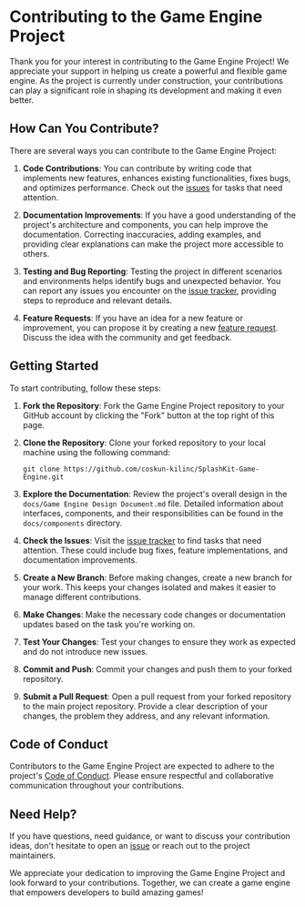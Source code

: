 # Contributing to the Game Engine Project

Thank you for your interest in contributing to the Game Engine Project! We appreciate your support in helping us create a powerful and flexible game engine. As the project is currently under construction, your contributions can play a significant role in shaping its development and making it even better.

## How Can You Contribute?

There are several ways you can contribute to the Game Engine Project:

1. **Code Contributions**: You can contribute by writing code that implements new features, enhances existing functionalities, fixes bugs, and optimizes performance. Check out the [issues](https://github.com/coskun-kilinc/SplashKit-Game-Engine/issues) for tasks that need attention.

2. **Documentation Improvements**: If you have a good understanding of the project's architecture and components, you can help improve the documentation. Correcting inaccuracies, adding examples, and providing clear explanations can make the project more accessible to others.

3. **Testing and Bug Reporting**: Testing the project in different scenarios and environments helps identify bugs and unexpected behavior. You can report any issues you encounter on the [issue tracker](https://github.com/coskun-kilinc/SplashKit-Game-Engine/issues), providing steps to reproduce and relevant details.

4. **Feature Requests**: If you have an idea for a new feature or improvement, you can propose it by creating a new [feature request](https://github.com/coskun-kilinc/SplashKit-Game-Engine/issues/new?template=feature_request.md). Discuss the idea with the community and get feedback.

## Getting Started

To start contributing, follow these steps:

1. **Fork the Repository**: Fork the Game Engine Project repository to your GitHub account by clicking the "Fork" button at the top right of this page.

2. **Clone the Repository**: Clone your forked repository to your local machine using the following command:
   
   ```
   git clone https://github.com/coskun-kilinc/SplashKit-Game-Engine.git
   ```

3. **Explore the Documentation**: Review the project's overall design in the `docs/Game Engine Design Document.md` file. Detailed information about interfaces, components, and their responsibilities can be found in the `docs/components` directory.

4. **Check the Issues**: Visit the [issue tracker](https://github.com/coskun-kilinc/SplashKit-Game-Engine/issues) to find tasks that need attention. These could include bug fixes, feature implementations, and documentation improvements.

5. **Create a New Branch**: Before making changes, create a new branch for your work. This keeps your changes isolated and makes it easier to manage different contributions.

6. **Make Changes**: Make the necessary code changes or documentation updates based on the task you're working on.

7. **Test Your Changes**: Test your changes to ensure they work as expected and do not introduce new issues.

8. **Commit and Push**: Commit your changes and push them to your forked repository.

9. **Submit a Pull Request**: Open a pull request from your forked repository to the main project repository. Provide a clear description of your changes, the problem they address, and any relevant information.

## Code of Conduct

Contributors to the Game Engine Project are expected to adhere to the project's [Code of Conduct](CODE_OF_CONDUCT.md). Please ensure respectful and collaborative communication throughout your contributions.

## Need Help?

If you have questions, need guidance, or want to discuss your contribution ideas, don't hesitate to open an [issue](https://github.com/coskun-kilinc/SplashKit-Game-Engine/issues) or reach out to the project maintainers.

We appreciate your dedication to improving the Game Engine Project and look forward to your contributions. Together, we can create a game engine that empowers developers to build amazing games!